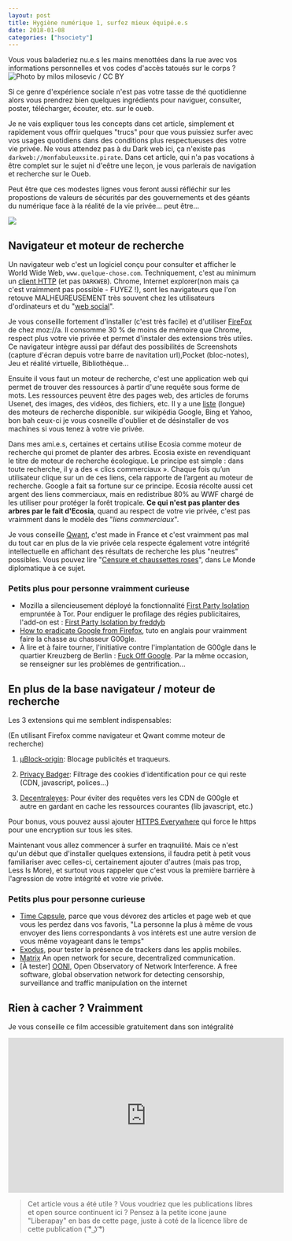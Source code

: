 ```yaml
---
layout: post
title: Hygiène numérique 1, surfez mieux équipé.e.s
date: 2018-01-08
categories: ["hsociety"]
---
```


Vous vous baladeriez nu.e.s les mains menottées dans la rue avec vos informations personnelles et vos codes d'accès tatoués sur le corps ?
![](https://farm6.staticflickr.com/5092/5478079987_1b389acba5_b.jpg "Photo by milos milosevic / CC BY")

Si ce genre d'expérience sociale n'est pas votre tasse de thé quotidienne alors vous prendrez bien quelques ingrédients pour naviguer, consulter, poster, télécharger, écouter, etc. sur le oueb.

Je ne vais expliquer tous les concepts dans cet article, simplement et rapidement vous offrir quelques "trucs" pour que vous puissiez surfer avec vos usages quotidiens dans des conditions plus respectueuses des votre vie privée. Ne vous attendez pas à du  Dark web ici, ça n'existe pas `darkweb://monfabuleuxsite.pirate`. Dans cet article, qui n'a pas vocations à être complet sur le sujet ni d'eêtre une leçon, je vous parlerais de navigation et recherche sur le Oueb. 

Peut être que ces modestes lignes vous feront aussi réfléchir sur les propostions de valeurs de sécurités par des gouvernements et des géants du numérique face à la réalité de la vie privée... peut être...

![](https://pbs.twimg.com/media/DSzYkZiWkAAi3ii.jpg)

## Navigateur et moteur de recherche

Un navigateur web c'est un logiciel conçu pour consulter et afficher le World Wide Web, `www.quelque-chose.com`. Techniquement, c'est au minimum un [client HTTP](https://fr.wikipedia.org/wiki/Client_HTTP) (et pas `DARKWEB`).
Chrome, Internet explorer(non mais ça c'est vraimment pas possible - FUYEZ !), sont les navigateurs que l'on retouve MALHEUREUSEMENT très souvent chez les utilisateurs d'ordinateurs et du "[web social](https://fr.wikipedia.org/wiki/Web_social)".

Je vous conseille fortement d'installer (c'est très facile) et d'utiliser [FireFox](https://www.mozilla.org/fr/firefox/new/) de chez moz://a. Il consomme 30 % de moins de mémoire que Chrome, respect plus votre vie privée et permet d'instaler des extensions très utiles. Ce navigateur intègre aussi par défaut des possibilités de Screenshots (capture d'écran depuis votre barre de navitation url),Pocket (bloc-notes), Jeu et réalité virtuelle, Bibliothèque...

Ensuite il vous faut un moteur de recherche, c'est une application web qui permet de trouver des ressources à partir d'une requête sous forme de mots. Les ressources peuvent être des pages web, des articles de forums Usenet, des images, des vidéos, des fichiers, etc.
Il y a une [liste](https://fr.wikipedia.org/wiki/Liste_de_moteurs_de_recherche) (longue) des moteurs de recherche disponible. sur wikipédia
Google, Bing et Yahoo, bon bah ceux-ci je vous cosneille d'oublier et de désinstaller de vos machines si vous tenez à votre vie privée. 

Dans mes ami.e.s, certaines et certains utilise Ecosia comme moteur de recherche qui promet de planter des arbres. Ecosia existe en revendiquant le titre de moteur de recherche écologique. Le principe est simple : dans toute recherche, il y a des « clics commerciaux ». Chaque fois qu’un utilisateur clique sur un de ces liens, cela rapporte de l’argent au moteur de recherche. Google a fait sa fortune sur ce principe. Ecosia récolte aussi cet argent des liens commerciaux, mais en redistribue 80% au WWF chargé de les utiliser pour protéger la forêt tropicale. **Ce qui n'est pas planter des arbres par le fait d'Ecosia**, quand au respect de votre vie privée, c'est pas vraimment dans le modèle des "_liens commerciaux_".

Je vous conseille [Qwant](https://www.qwant.com), c'est made in France et c'est vraimment pas mal du tout car en plus de la vie privée cela respecte également votre intégrité intellectuelle en affichant des résultats de recherche les plus "neutres" possibles. Vous pouvez lire "[Censure et chaussettes roses](https://www.monde-diplomatique.fr/2018/01/RIMBERT/58251)", dans Le Monde diplomatique à ce sujet.


### Petits plus pour personne vraimment curieuse

+ Mozilla a silencieusement déployé la fonctionnalité [First Party Isolation](https://www.developpez.com/actu/174643/Mozilla-a-silencieusement-deploye-la-fonctionnalite-First-Party-Isolation-empruntee-a-Tor-pour-endiguer-le-profilage-des-regies-publicitaires/) empruntée à Tor. Pour endiguer le profilage des régies publicitaires, l'add-on est : [First Party Isolation by freddyb](https://addons.mozilla.org/en-US/firefox/addon/first-party-isolation/)
+ [How to eradicate Google from Firefox](https://www.leavegooglebehind.com/how-tos/how-to-eradicate-google-from-firefox/), tuto en anglais pour vraimment faire la chasse au chasseur G00gle.
+ À lire et à faire tourner, l'initiative contre l'implantation de G00gle dans le quartier Kreuzberg de Berlin : [Fuck Off Google](https://fuckoffgoogle.de). Par la même occasion, se renseigner sur les problèmes de gentrification...


## En plus de la base navigateur / moteur de recherche

Les 3 extensions qui me semblent indispensables:

(En utilisant Firefox comme navigateur et Qwant comme moteur de recherche)

1. [µBlock-origin](https://addons.mozilla.org/fr/firefox/addon/ublock-origin/):
Blocage publicités et traqueurs.


2. [Privacy Badger](https://addons.mozilla.org/…/firefox/addon/privacy-badger17/):
Filtrage des cookies d'identification pour ce qui reste (CDN, javascript, polices...)


3. [Decentraleyes](https://addons.mozilla.org/fr/firefox/addon/decentraleyes/):
Pour éviter des requêtes vers les CDN de G00gle et autre en gardant en cache les ressources courantes (lib javascript, etc.)

Pour bonus, vous pouvez aussi ajouter [HTTPS Everywhere](https://addons.mozilla.org/fr/firefox/addon/https-everywhere/) qui force le https pour une encryption sur tous les sites.

Maintenant vous allez commencer à surfer en traqnuilité. Mais ce n'est qu'un début que d'installer quelques extensions, il faudra petit à petit vous familiariser avec celles-ci, certainement ajouter d'autres (mais pas trop, Less Is More), et surtout vous rappeler que c'est vous la première barrière à l'agression de votre intégrité et votre vie privée. 

### Petits plus pour personne curieuse

+ [Time Capsule](https://addons.mozilla.org/en-US/firefox/addon/time-capsule/), parce que vous dévorez des articles et page web et que vous les perdez dans vos favoris, "La personne la plus à même de vous envoyer des liens correspondants à vos intérets est une autre version de vous même voyageant dans le temps"
+ [Exodus](https://exodus-privacy.eu.org/), pour tester la présence de trackers dans les applis mobiles. 
+ [Matrix](https://matrix.org) An open network for secure, decentralized communication.
+ [À tester] [OONI](https://ooni.torproject.org/), Open Observatory of Network Interference. A free software, global observation network for detecting censorship, surveillance and traffic manipulation on the internet

## Rien à cacher ? Vraimment

Je vous conseille ce film accessible gratuitement dans son intégralité

<iframe width="560" height="315" src="https://www.youtube.com/embed/djbwzEIv7gE" frameborder="0" gesture="media" allow="encrypted-media" allowfullscreen></iframe>

> Cet article vous a été utile ? Vous voudriez que les publications libres et open source continuent ici ? Pensez à la petite icone jaune "Liberapay" en bas de cette page, juste à coté de la licence libre de cette publication ( ͡° ͜ʖ ͡°)

